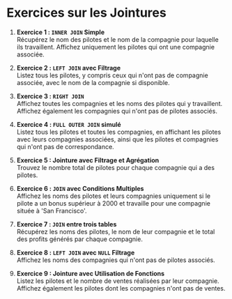 # Exercices sur les Jointures

1. **Exercice 1 : `INNER JOIN` Simple**  
   Récupérez le nom des pilotes et le nom de la compagnie pour laquelle ils travaillent. Affichez uniquement les pilotes qui ont une compagnie associée.
   

2. **Exercice 2 : `LEFT JOIN` avec Filtrage**  
   Listez tous les pilotes, y compris ceux qui n'ont pas de compagnie associée, avec le nom de la compagnie si disponible.
   

3. **Exercice 3 : `RIGHT JOIN`**  
   Affichez toutes les compagnies et les noms des pilotes qui y travaillent. Affichez également les compagnies qui n'ont pas de pilotes associés.
   

4. **Exercice 4 : `FULL OUTER JOIN` simulé**  
   Listez tous les pilotes et toutes les compagnies, en affichant les pilotes avec leurs compagnies associées, ainsi que les pilotes et compagnies qui n'ont pas de correspondance.
   

5. **Exercice 5 : Jointure avec Filtrage et Agrégation**  
   Trouvez le nombre total de pilotes pour chaque compagnie qui a des pilotes.

6. **Exercice 6 : `JOIN` avec Conditions Multiples**  
   Affichez les noms des pilotes et leurs compagnies uniquement si le pilote a un bonus supérieur à 2000 et travaille pour une compagnie située à 'San Francisco'.


7. **Exercice 7 : `JOIN` entre trois tables**  
   Récupérez les noms des pilotes, le nom de leur compagnie et le total des profits générés par chaque compagnie.
   

8. **Exercice 8 : `LEFT JOIN` avec `NULL` Filtrage**  
   Affichez les noms des compagnies qui n'ont pas de pilotes associés.
  

9. **Exercice 9 : Jointure avec Utilisation de Fonctions**  
   Listez les pilotes et le nombre de ventes réalisées par leur compagnie. Affichez également les pilotes dont les compagnies n'ont pas de ventes.
   
